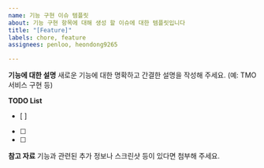 ```yaml
---
name: 기능 구현 이슈 템플릿
about: 기능 구현 항목에 대해 생성 할 이슈에 대한 템플릿입니다
title: "[Feature]"
labels: chore, feature
assignees: penloo, heondong9265

---
```


**기능에 대한 설명**
새로운 기능에 대한 명확하고 간결한 설명을 작성해 주세요.
(예: TMO 서비스 구현 등)

**TODO List**
- [ ] 
- [ ]
- [ ]

**참고 자료**
기능과 관련된 추가 정보나 스크린샷 등이 있다면 첨부해 주세요.
